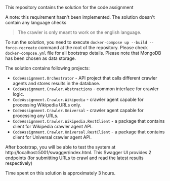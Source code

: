 This repository contains the solution for the code assignment

A note: this requirement hasn't been implemented. The solution doesn't contain any language checks
>The crawler is only meant to work on the english language.

To run the solution, you need to execute `docker-compose up --build --force-recreate` command at the root of the repository. Please check `docker-compose.yml` file for all bootstrap details. Please note that MongoDB has been chosen as data storage.

The solution contains following projects:
- `CodeAssignment.Orchestrator` - API project that calls different crawler agents and stores results in the database.
- `CodeAssignment.Crawler.Abstractions` - common interface for crawler logic.
- `CodeAssignment.Crawler.Wikipedia` - crawler agent capable for processing Wikipedia URLs only.
- `CodeAssignment.Crawler.Universal` - crawler agent capable for processing any URLs.
- `CodeAssignment.Crawler.Wikipedia.RestClient` - a package that contains client for Wikipedia crawler agent API.
- `CodeAssignment.Crawler.Universal.RestClient` - a package that contains client for Universal crawler agent API.

After bootstrap, you will be able to test the system at http://localhost:5001/swagger/index.html. This Swagger UI provides 2 endpoints (for submitting URLs to crawl and read the latest results respectively)

Time spent on this solution is approximately 3 hours.